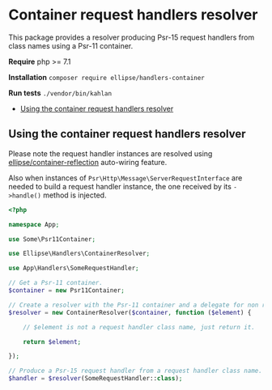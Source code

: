 # Container request handlers resolver

This package provides a resolver producing Psr-15 request handlers from class names using a Psr-11 container.

**Require** php >= 7.1

**Installation** `composer require ellipse/handlers-container`

**Run tests** `./vendor/bin/kahlan`

- [Using the container request handlers resolver](#using-the-container-request-handlers-resolver)

## Using the container request handlers resolver

Please note the request handler instances are resolved using [ellipse/container-reflection](https://github.com/ellipsephp/container-reflection) auto-wiring feature.

Also when instances of `Psr\Http\Message\ServerRequestInterface` are needed to build a request handler instance, the one received by its `->handle()` method is injected.

```php
<?php

namespace App;

use Some\Psr11Container;

use Ellipse\Handlers\ContainerResolver;

use App\Handlers\SomeRequestHandler;

// Get a Psr-11 container.
$container = new Psr11Container;

// Create a resolver with the Psr-11 container and a delegate for non request handler class name elements.
$resolver = new ContainerResolver($container, function ($element) {

    // $element is not a request handler class name, just return it.

    return $element;

});

// Produce a Psr-15 request handler from a request handler class name.
$handler = $resolver(SomeRequestHandler::class);
```
